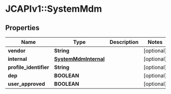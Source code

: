 # JCAPIv1::SystemMdm

## Properties
Name | Type | Description | Notes
------------ | ------------- | ------------- | -------------
**vendor** | **String** |  | [optional] 
**internal** | [**SystemMdmInternal**](SystemMdmInternal.md) |  | [optional] 
**profile_identifier** | **String** |  | [optional] 
**dep** | **BOOLEAN** |  | [optional] 
**user_approved** | **BOOLEAN** |  | [optional] 


